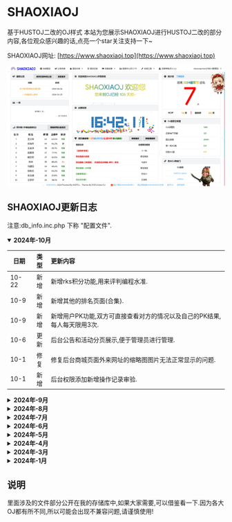 # SHAOXIAOJ
基于HUSTOJ二改的OJ样式
本站为您展示SHAOXIAOJ进行HUSTOJ二改的部分内容,各位观众感兴趣的话,点亮一个star关注支持一下~

SHAOXIAOJ网址: [https://www.shaoxiaoj.top](https://www.shaoxiaoj.top)


![image](index.png)


## SHAOXIAOJ更新日志
注意:db_info.inc.php 下称 "配置文件".

<details open>
<summary><b>2024年-10月</b></summary>
	
日期  | 类型 |  更新内容
------- | :--: | :-------
10-22 | 新增 | 新增rks积分功能,用来评判编程水准.
10-9 | 新增 | 新增其他的排名页面(合集).
10-9 | 新增 | 新增用户PK功能,双方可直接查看对方的情况以及自己的PK结果,每人每天限用3次.
10-6 | 更新 | 后台公告和活动分页展示,便于管理员进行管理.
10-1 | 修复 | 修复后台商城页面外来网址的缩略图图片无法正常显示的问题.
10-1 | 新增 | 后台权限添加新增操作记录审验.
</details>

<details>
<summary><b>2024年-9月</b></summary>
	
日期  | 类型 |  更新内容
------- | :--: | :-------
09-24 | 新增 | 后台新增竞赛出题人 审核人 列表,方便管理员观看
09-22 | 新增 | 竞赛页面新增 出题人 审题人 展示内容,且后台可更改.(仅管理员发布的比赛显示)
09-22 | 新增 | 新增兑换码功能,使成员更有动力去刷题或关注OJ活动等
09-19 | 新增 | 新增系统日志页面,该页面只允许管理员访问,目的是为了查看权限人员操作记录.
09-10 | 更新 | 更新班级列表localstorage逻辑,使其记住你选择新版/旧版页面.
</details>

<details>
<summary><b>2024年-8月</b></summary>
	
日期  | 类型 |  更新内容
------- | :--: | :-------
08-28 | 新增 | 新增题目点赞和收藏功能,且成员可在右上角功能栏查看收藏的题目
08-23 | 新增 | 新增OJ主题商店,便于成员选择自己心仪的主题~
08-17 | 新增 | 后台问题列表新增升序降序按钮,便于管理题目.
08-17 | 修复 | 修复主页自建赛列表竞赛标题全为空格字符的情况下竞赛名称不显示的问题.
08-17 | 更新 | 更新题目/竞赛列表显示逻辑,非管理员只显示自己添加的题目/竞赛.
08-17 | 新增 | 新增修改题目序号以改变题目列表顺序的功能.
08-11 | 更新 | 公告和活动列表新增浏览量标识.
08-10 | 更新 | 更新夜间模式的题解代码显示,更护眼清晰好看.
08-10 | 更新 | 考试屏蔽页面包含班级页和反馈建议页,以及个性配置页面.
08-10 | 新增 | 新增每日打卡功能,连续打卡还能多送金币哦~(代码已上传)
08-09 | 更新 | 更新文本框功能,将多余的功能删除,防止非法写入对网站有害的内容.
08-09 | 新增 | 新增OJ日志功能,当用户对OJ使用高级权限时,数据库会把行为记录在案,方便核查.
08-09 | 新增 | 新增个性配置功能,用户可调节夜间模式以及AC音效的显示.
08-06 | 新增 | 新增性别字段和QQ字段,方便我们联系,该内容不公开,保障用户隐私.
08-05 | 新增 | 新增问题反馈功能,成员可以反馈OJ存在的bug或建议.
08-04 | 修复 | 修复包括管理员在内的成员添加题目失败的问题,以及管理员添加反馈回答失败的问题.
08-04 | 更新 | 班级审核功能上线,并更新了比赛创建和编辑样式.
08-02 | 新增 | 新增题解功能,用户可以花费相应的金币查看对应的题解.
08-01 | 新增 | 新增班级审核功能,但是班级审核在OJ暂无其他用处,暂不开放.
08-01 | 新增 | 新增金币-商城功能,使用户实现刷题时获取对应的金币值,从而在商城购买相应的商品.
</details>

<details>
<summary><b>2024年-7月</b></summary>
	
日期  | 类型 |  更新内容
------- | :--: | :-------
07-30 | 更新 | 右上角姓名新增码龄属性,同时主页面欢迎区域改为活动列表区域,减轻上方功能栏压力.
07-30 | 新增 | 新增活动列表页面,少侠OJ会把有趣的活动公布在此处,欢迎大家来玩~
07-30 | 新增 | 新增金币功能,用户可以通过答题获取金币值,并且提交记录也会显示此题获取的金币值.
07-29 | 新增 | 新增 教师用户 和 教练用户 权限,并开启至高无上的OJ专属外框标识(提交记录和排名).
07-27 | 更新 | 更新排行榜按钮样式,并优化了下方翻页区域的链接跳转逻辑.同时默认页面将总排名换为月排名.
07-25 | 更新 | 捐赠页面改用数组进行PHP输入,且自动按照捐赠金额排序.
07-24 | 更新 | 后台竞赛列表和自建赛列表链接跳转不再统一跳转至contest.php,而是根据比赛类型跳转到对应的页面.
07-22 | 新增 | 新增可以设置某公告是否重要的功能.若重要,则在公告栏置顶显示并标红.
07-22 | 更新 | 公告编辑页高度调低,便于提交.
07-22 | 更新 | 前台页面允许用户进行页面缩放.
07-22 | 更新 | 补充consolas的字体指向,以便Mac用户以及移动端访问网站中有关consolas的内容.
07-21 | 修复 | 修复用户修改个性签名后昵称和学校重置的问题.
07-20 | 新增 | 新增待完成任务页面,二改源码状态图标,新增百分比图表,修改竞赛状态显示时分秒,竞赛举办者改为昵称.
07-18 | 更新 | 配置文件调整主页弹窗逻辑,可选择强制显示(刷新后再弹窗)和不强制显示(刷新后无弹窗).
07-18 | 更新 | 主页左栏下面排行榜新增"正确率"列和"码龄"列.
07-18 | 修复 | 修复成员自建赛白屏问题.
07-18 | 更新 | 调整私有题目逻辑,使私有题目只能在作业/比赛页面却比赛进行中时可见,其余时间不可见.
07-18 | 更新 | 调整本地cookie逻辑,修复管理员使用新的弹窗时成员不显示的问题.
07-18 | 修复 | 修复倒计时页面"了解更多"中序号排序错误的问题.
07-18 | 更新 | 调整主页中栏下方显示,当自建赛开启时显示自建赛表格,且开始前和进行中的比赛优先,否则显示轮播图.
07-18 | 更新 | 修改注册页面的部分文字.
07-18 | 更新 | 竞赛问题页面的problem.php改为contest_problem.php,方便后续的权限管理.
07-18 | 更新 | 修改后台页面竞赛列表的逻辑,无权限用户进入后台竞赛列表页面时会自动跳转到自建赛页面.
07-18 | 更新 | 修改后台搜索样式.
07-18 | 更新 | 删除后台用户审核列表的搜索功能.
07-18 | 更新 | 调整竞赛列表和自建赛的搜索逻辑.
07-18 | 更新 | 修改网页的meta属性,禁止移动设备双击放大,便于管理员修改用户信息.
07-18 | 更新 | 自建赛允许创建者点击自建赛编号复制比赛邀请链接.
07-18 | 更新 | 修改自建赛的后台管理页面逻辑,若您不是管理员,删除"审查"和"导出"链接.
07-13 | 更新 | 主页倒计时栏下方新增NOIP和蓝桥杯的专属倒计时.
07-13 | 修复 | 修复页面模式下后台表格部分文字不显示的问题.
07-13 | 更新 | 主页"最近追题"改为"各大OJ传送门".
07-12 | 新增 | 新增OJ提示弹窗,点击"我知道了"后网页刷新后不再显示弹窗.次日0点后重置.
07-12 | 更新 | OJ竞赛弹窗新增"不再提示"按钮.
07-11 | 新增 | 新增倒计时"了解更多"页面,同时过滤掉已结束的倒计时.
07-11 | 更新 | 调整主页倒计时的数据引用,由配置文件指定变量改为"了解更多"页面中表格的第一列数据.
07-10 | 新增 | 新增作业/比赛/自建赛下的做题百分比.
07-06 | 新增 | 新增"网页屏蔽页面"模式,当管理员在配置文件中打开此开关,则除管理员外所有用户访问任何页面显示屏蔽提示.
07-06 | 更新 | 主页右栏中间内容替换为"OJ信息全知道",展示注册用户数等信息.
07-01 | 更新 | 调整主页部分功能迁移回上方功能栏中,竞赛页面合并抽屉,题单页面页分类页面合并抽屉.
</details>

<details>
<summary><b>2024年-6月</b></summary>

  日期  | 类型 |  更新内容
------- | :--: | :-------
06-26 | 新增 | 新增SYZOJ版本入口.
06-19 | 更新 | 在夜间模式中,修改查看源码页面实现字体变大和背景为黑色的夜间模式自适应.
06-18 | 更新 | 上方功能栏部分功能入口移到主页中.
06-06 | 更新 | 修改meta下的viewport参数使之在移动设备上显示正常.
06-06 | 更新 | 配置文件新增数组变量用来存储允许访问私有题目的用户名.
06-03 | 新增 | 新增自建赛功能.
</details>

<details>
<summary><b>2024年-5月</b></summary>

  日期  | 类型 |  更新内容
------- | :--: | :-------
05-29 | 新增 | 新增添加题目预览模块并修改了样式.
05-23 | 新增 | 作业/比赛中时间进度条显示功能并在配置文件中增加了开关.
05-19 | 更新 | 将竞赛页面分为 作业&实验 和 竞赛&考试 两个页面,调整了比赛公告的位置.
05-19 | 修复 | 修复部分电脑访问竞赛页面标题居中的问题.
05-17 | 更新 | 新增竞赛分类,分为 作业&实验(公开) 作业&实验(私有) 竞赛&考试.
05-16 | 新增 | 新增网页指针为小鲨鱼指针,感谢B站大佬 泽牛小鲨鱼 ~
05-14 | 更新 | 限制未登录用户查看题单页面和竞赛内容,并屏蔽 合作伙伴 和 软件下载 链接.
05-14 | 更新 | 当比赛结束后,竞赛列表页面出现"ACM排名"和"OI排名"按钮.
05-14 | 修复 | 修复竞赛页面翻页功能多空页面的问题.
05-11 | 新增 | 功能栏管理员新增"待审核"页面.
05-11 | 更新 | 修改注册页面弹窗显示文字.
05-10 | 新增 | 配置文件新增自动开启夜间模式设置项.
05-10 | 更新 | 配置文件重新排版和注释.
05-10 | 更新 | 更新后台页面翻页样式并修复注册功能.
05-09 | 修复 | 修复无权限用户在比赛结束前能看到ACM排名和OI排名的问题.
05-05 | 更新 | SHAOXIAOJ网站部署ssh证书,使此网站可以https访问,保障了网站安全.
05-05 | 修复 | 修复夜间模式某图标显示为长方形的显示异常的问题.
05-05 | 说明 | 本次更新非常感谢 mxdyeah 同学的大力支持!
</details>

<details>
<summary><b>2024年-4月</b></summary>

  日期  | 类型 |  更新内容
------- | :--: | :-------
04-29 | 更新 | 备份脚本支持仅php备份.
04-29 | 说明 | SHAOXIAOJ 已停止 bs3 模板的支持.
04-28 | 新增 | 竞赛信息页面新增动态倒计时.
04-28 | 更新 | 主页将"新增题目"栏改为"破敌数"栏.oyoukuandu
04-27 | 新增 | 主页新增一言功能.
04-27 | 更新 | 修改提交记录页面样式,类似Libre OJ样式.
04-26 | 更新 | 后台导出题目功能仅对管理员开放.
04-25 | 新增 | 新增软件下载功能.
04-24 | 更新 | 更新题单样式.
04-23 | 更新 | 修改登录页面样式.
04-08 | 新增 | 新增分栏式答题页面的调整左右宽度的功能条,并隐藏iframe标签的边框.
04-07 | 新增 | 排行表新增等级列.
</details>

<details>
<summary><b>2024年-3月</b></summary>

  日期  | 类型 |  更新内容
------- | :--: | :-------
03-31 | 新增 | 主页新增愚人节小丑特效.
03-30 | 新增 | 主页新增可莉挂件和大宝走路动画.新增轮播图栏.
03-30 | 修复 | 修复题单功能无法切换下一个标题的问题.
03-29 | 说明 | SHAOXIAOJ 对 syzoj 模板开始支持.
</details>

<details>
<summary><b>2024年-1月</b></summary>

  日期  | 类型 |  更新内容
------- | :--: | :-------
01-16 | 说明 | SHAOXIAOJ 对 bs3 模板的更新内容已忽略.
01-16 | 说明 | SHAOXIAOJ 服务器正式启用.
</details>

## 说明
里面涉及的文件部分公开在我的存储库中,如果大家需要,可以借鉴看一下.因为各大OJ都有所不同,所以可能会出现不兼容问题,请谨慎使用!
